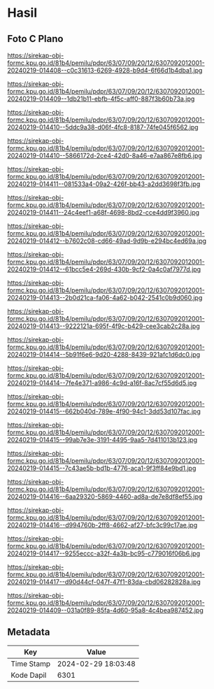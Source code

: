# Hasil

## Foto C Plano

https://sirekap-obj-formc.kpu.go.id/81b4/pemilu/pdpr/63/07/09/20/12/6307092012001-20240219-014408--c0c31613-6269-4928-b9d4-6f66d1b4dba1.jpg

https://sirekap-obj-formc.kpu.go.id/81b4/pemilu/pdpr/63/07/09/20/12/6307092012001-20240219-014409--1db21b11-ebfb-4f5c-aff0-887f3b60b73a.jpg

https://sirekap-obj-formc.kpu.go.id/81b4/pemilu/pdpr/63/07/09/20/12/6307092012001-20240219-014410--5ddc9a38-d06f-4fc8-8187-74fe045f6562.jpg

https://sirekap-obj-formc.kpu.go.id/81b4/pemilu/pdpr/63/07/09/20/12/6307092012001-20240219-014410--5866172d-2ce4-42d0-8a46-e7aa867e8fb6.jpg

https://sirekap-obj-formc.kpu.go.id/81b4/pemilu/pdpr/63/07/09/20/12/6307092012001-20240219-014411--081533a4-09a2-426f-bb43-a2dd3698f3fb.jpg

https://sirekap-obj-formc.kpu.go.id/81b4/pemilu/pdpr/63/07/09/20/12/6307092012001-20240219-014411--24c4eef1-a68f-4698-8bd2-cce4dd9f3960.jpg

https://sirekap-obj-formc.kpu.go.id/81b4/pemilu/pdpr/63/07/09/20/12/6307092012001-20240219-014412--b7602c08-cd66-49ad-9d9b-e294bc4ed69a.jpg

https://sirekap-obj-formc.kpu.go.id/81b4/pemilu/pdpr/63/07/09/20/12/6307092012001-20240219-014412--61bcc5e4-269d-430b-9cf2-0a4c0af7977d.jpg

https://sirekap-obj-formc.kpu.go.id/81b4/pemilu/pdpr/63/07/09/20/12/6307092012001-20240219-014413--2b0d21ca-fa06-4a62-b042-2541c0b9d060.jpg

https://sirekap-obj-formc.kpu.go.id/81b4/pemilu/pdpr/63/07/09/20/12/6307092012001-20240219-014413--9222121a-695f-4f9c-b429-cee3cab2c28a.jpg

https://sirekap-obj-formc.kpu.go.id/81b4/pemilu/pdpr/63/07/09/20/12/6307092012001-20240219-014414--5b91f6e6-9d20-4288-8439-921afc1d6dc0.jpg

https://sirekap-obj-formc.kpu.go.id/81b4/pemilu/pdpr/63/07/09/20/12/6307092012001-20240219-014414--7fe4e371-a986-4c9d-a16f-8ac7cf55d6d5.jpg

https://sirekap-obj-formc.kpu.go.id/81b4/pemilu/pdpr/63/07/09/20/12/6307092012001-20240219-014415--662b040d-789e-4f90-94c1-3dd53d107fac.jpg

https://sirekap-obj-formc.kpu.go.id/81b4/pemilu/pdpr/63/07/09/20/12/6307092012001-20240219-014415--99ab7e3e-3191-4495-9aa5-7d411013b123.jpg

https://sirekap-obj-formc.kpu.go.id/81b4/pemilu/pdpr/63/07/09/20/12/6307092012001-20240219-014415--7c43ae5b-bd1b-4776-aca1-9f3ff84e9bd1.jpg

https://sirekap-obj-formc.kpu.go.id/81b4/pemilu/pdpr/63/07/09/20/12/6307092012001-20240219-014416--6aa29320-5869-4460-ad8a-de7e8df8ef55.jpg

https://sirekap-obj-formc.kpu.go.id/81b4/pemilu/pdpr/63/07/09/20/12/6307092012001-20240219-014416--d994760b-2ff8-4662-af27-bfc3c99c17ae.jpg

https://sirekap-obj-formc.kpu.go.id/81b4/pemilu/pdpr/63/07/09/20/12/6307092012001-20240219-014417--9255eccc-a32f-4a3b-bc95-c779016f06b6.jpg

https://sirekap-obj-formc.kpu.go.id/81b4/pemilu/pdpr/63/07/09/20/12/6307092012001-20240219-014417--d90d44cf-047f-47f1-83da-cbd06282828a.jpg

https://sirekap-obj-formc.kpu.go.id/81b4/pemilu/pdpr/63/07/09/20/12/6307092012001-20240219-014409--031a0f89-85fa-4d60-95a8-4c4bea987452.jpg


## Metadata

| Key        | Value               |
| ---------- | ------------------- |
| Time Stamp | 2024-02-29 18:03:48 |
| Kode Dapil | 6301                |



